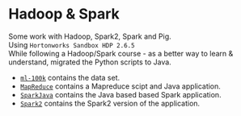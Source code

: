 # Hadoop & Spark
Some work with Hadoop, Spark2, Spark and Pig.<br/>
Using `Hortonworks Sandbox HDP 2.6.5`<br/>
While following a Hadoop/Spark course - as a better way to learn & understand, migrated the Python scripts to Java.<br/>

- [`ml-100k`](./ml-100k) contains the data set.
- [`MapReduce`](./MapReduce) contains a Mapreduce scipt and Java application. 
- [`SparkJava`](./SparkJava) contains the Java based based Spark application. 
- [`Spark2`](./Spark2) contains the Spark2 version of the application.
